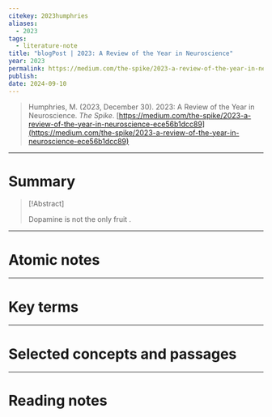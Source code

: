```yaml
---
citekey: 2023humphries
aliases:
  - 2023
tags:
  - literature-note
title: "blogPost | 2023: A Review of the Year in Neuroscience"
year: 2023
permalink: https://medium.com/the-spike/2023-a-review-of-the-year-in-neuroscience-ece56b1dcc89
publish:
date: 2024-09-10
---
```

> Humphries, M. (2023, December 30). 2023: A Review of the Year in Neuroscience. _The Spike_. [https://medium.com/the-spike/2023-a-review-of-the-year-in-neuroscience-ece56b1dcc89](https://medium.com/the-spike/2023-a-review-of-the-year-in-neuroscience-ece56b1dcc89)

---

# Summary

> [!Abstract]
>
> Dopamine is not the only fruit
>.


---

# Atomic notes

---

# Key terms

---

# Selected concepts and passages

---

# Reading notes

